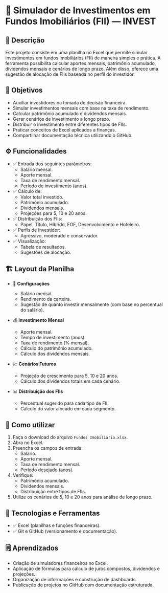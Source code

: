 # 🏢 Simulador de Investimentos em Fundos Imobiliários (FII) — INVEST

## 📑 Descrição
Este projeto consiste em uma planilha no Excel que permite simular investimentos em fundos imobiliários (FII) de maneira simples e prática. A ferramenta possibilita calcular aportes mensais, patrimônio acumulado, dividendos mensais e cenários de longo prazo. Além disso, oferece uma sugestão de alocação de FIIs baseada no perfil do investidor.

## 🎯 Objetivos
- Auxiliar investidores na tomada de decisão financeira.
- Simular investimentos mensais com base na taxa de rendimento.
- Calcular patrimônio acumulado e dividendos mensais.
- Gerar cenários de investimento a longo prazo.
- Distribuir o investimento entre diferentes tipos de FIIs.
- Praticar conceitos de Excel aplicados a finanças.
- Compartilhar documentação técnica utilizando o GitHub.

## ⚙️ Funcionalidades
- ✅ Entrada dos seguintes parâmetros:
  - Salário mensal.
  - Aporte mensal.
  - Taxa de rendimento mensal.
  - Período de investimento (anos).
- ✅ Cálculo de:
  - Valor total investido.
  - Patrimônio acumulado.
  - Dividendos mensais.
  - Projeções para 5, 10 e 20 anos.
- ✅ Distribuição dos FIIs:
  - Papel, Título, Híbrido, FOF, Desenvolvimento e Hoteleiro.
- ✅ Perfis de Investidor:
  - Agressivo, moderado e conservador.
- ✅ Visualização:
  - Tabela de resultados.
  - Sugestões de alocação.

## 🏗️ Layout da Planilha

- 🔧 **Configurações**
  - Salário mensal.
  - Rendimento da carteira.
  - Sugestão de quanto investir mensalmente (com base no percentual do salário).

- 💰 **Investimento Mensal**
  - Aporte mensal.
  - Tempo de investimento (anos).
  - Taxa de rendimento (% mensal).
  - Cálculo do patrimônio acumulado.
  - Cálculo dos dividendos mensais.

- 📈 **Cenários Futuros**
  - Projeção de crescimento para 5, 10 e 20 anos.
  - Cálculo dos dividendos totais em cada cenário.

- 📊 **Distribuição dos FIIs**
  - Percentual sugerido para cada tipo de FII.
  - Cálculo do valor alocado em cada segmento.

## 🚀 Como utilizar
1. Faça o download do arquivo `Fundos Imobiliario.xlsx`.
2. Abra no Excel.
3. Preencha os campos de entrada:
   - Salário.
   - Aporte mensal.
   - Taxa de rendimento mensal.
   - Período desejado (anos).
4. Verifique:
   - Patrimônio acumulado.
   - Dividendos mensais.
   - Distribuição entre tipos de FIIs.
5. Utilize os cenários de 5, 10 e 20 anos para análise de longo prazo.

## 🧠 Tecnologias e Ferramentas
- ✅ Excel (planilhas e funções financeiras).
- ✅ Git e GitHub (versionamento e documentação).

## 🗒️ Aprendizados
- Criação de simuladores financeiros no Excel.
- Aplicação de fórmulas para cálculo de juros compostos, dividendos e projeções.
- Organização de informações e construção de dashboards.
- Publicação de projetos no GitHub com documentação estruturada.
